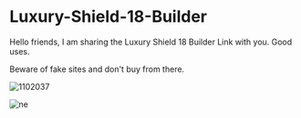 # Luxury-Shield-18-Builder
Hello friends, I am sharing the Luxury Shield 18 Builder Link with you. Good uses.

Beware of fake sites and don't buy from there.

![1102037](https://github.com/Luxury-Builder/Luxury-Shield-18-Builder/assets/148794278/bb4775a6-1e8e-40a7-bb57-e173cef7ca16)

![ne](https://github.com/Luxury-Builder/Luxury-Shield-18-Builder/assets/148794278/527438b7-0b19-4f1a-9116-bc572ee08d6a)
